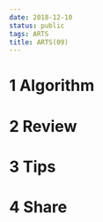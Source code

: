 ```yaml
---
date: 2018-12-10
status: public
tags: ARTS
title: ARTS(09)
---
```

# 1 Algorithm
# 2 Review
# 3 Tips
# 4 Share